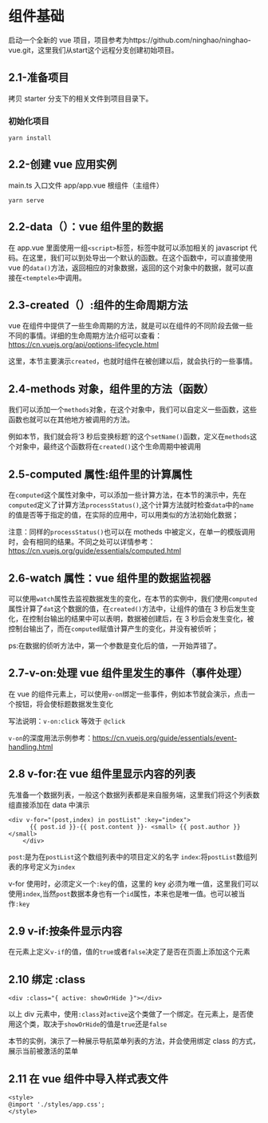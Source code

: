 # 组件基础

启动一个全新的 vue 项目，项目参考为https://github.com/ninghao/ninghao-vue.git，这里我们从start这个远程分支创建初始项目。

## 2.1-准备项目

拷贝 starter 分支下的相关文件到项目目录下。

### 初始化项目

```
yarn install
```

## 2.2-创建 vue 应用实例

main.ts 入口文件
app/app.vue 根组件（主组件）

```
yarn serve
```

## 2.2-data（）：vue 组件里的数据

在 app.vue 里面使用一组`<script>`标签，标签中就可以添加相关的 javascript 代码。在这里，我们可以到处导出一个默认的函数。在这个函数中，可以直接使用 vue 的`data()`方法，返回相应的对象数据，返回的这个对象中的数据，就可以直接在`<temptele>`中调用。

## 2.3-created（）:组件的生命周期方法

vue 在组件中提供了一些生命周期的方法，就是可以在组件的不同阶段去做一些不同的事情。详细的生命周期方法介绍可以查看：https://cn.vuejs.org/api/options-lifecycle.html

这里，本节主要演示`created`，也就时组件在被创建以后，就会执行的一些事情。

## 2.4-methods 对象，组件里的方法（函数）

我们可以添加一个`methods`对象，在这个对象中，我们可以自定义一些函数，这些函数也就可以在其他地方被调用的方法。

例如本节，我们就会将‘3 秒后变换标题’的这个`setName()`函数，定义在`methods`这个对象中，最终这个函数将在`created()`这个生命周期中被调用

## 2.5-computed 属性:组件里的计算属性

在`computed`这个属性对象中，可以添加一些计算方法，在本节的演示中，先在`computed`定义了计算方法`processStatus()`,这个计算方法就时检查`data`中的`name`的值是否等于指定的值，在实际的应用中，可以用类似的方法初始化数据；

注意：同样的`processStatus()`也可以在 motheds 中被定义，在单一的模版调用时，会有相同的结果。不同之处可以详情参考：https://cn.vuejs.org/guide/essentials/computed.html

## 2.6-watch 属性：vue 组件里的数据监视器

可以使用`watch`属性去监视数据发生的变化，在本节的实例中，我们使用`computed`属性计算了`dat`这个数据的值，在`created()`方法中，让组件的值在 3 秒后发生变化，在控制台输出的结果中可以表明，数据被创建后，在 3 秒后会发生变化，被控制台输出了，而在`computed`赋值计算产生的变化，并没有被侦听；

ps:在数据的侦听方法中，第一个参数是变化后的值，一开始弄错了。

## 2.7-v-on:处理 vue 组件里发生的事件（事件处理）

在 vue 的组件元素上，可以使用`v-on`绑定一些事件，例如本节就会演示，点击一个按钮，将会使标题数据发生变化

写法说明：`v-on:click` 等效于 `@click`

`v-on`的深度用法示例参考：https://cn.vuejs.org/guide/essentials/event-handling.html

## 2.8 v-for:在 vue 组件里显示内容的列表

先准备一个数据列表，一般这个数据列表都是来自服务端，这里我们将这个列表数组直接添加在 data 中演示

```
<div v-for="(post,index) in postList" :key="index">
      {{ post.id }}-{{ post.content }}- <small> {{ post.author }} </small>
    </div>
```

`post`:是为在`postList`这个数组列表中的项目定义的名字
`index`:将`postList`数组列表的序号定义为`index`

v-for 使用时，必须定义一个`:key`的值，这里的 key 必须为唯一值，这里我们可以使用`index`,当然`post`数据本身也有一个`id`属性，本来也是唯一值。也可以被当作`:key`

## 2.9 v-if:按条件显示内容

在元素上定义`v-if`的值，值的`true`或者`false`决定了是否在页面上添加这个元素

## 2.10 绑定 :class

```
<div :class="{ active: showOrHide }"></div>
```

以上 div 元素中，使用`:class`对`active`这个类做了一个绑定。在元素上，是否使用这个类，取决于`showOrHide`的值是`true`还是`false`

本节的实例，演示了一种展示导航菜单列表的方法，并会使用绑定 class 的方式，展示当前被激活的菜单

## 2.11 在 vue 组件中导入样式表文件

```
<style>
@import './styles/app.css';
</style>
```
